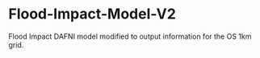 # Flood-Impact-Model-V2
Flood Impact DAFNI model modified to output information for the OS 1km grid.
